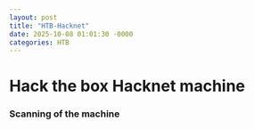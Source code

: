 ```yaml
---
layout: post
title: "HTB-Hacknet"
date: 2025-10-08 01:01:30 -0000
categories: HTB
---
```


# Hack the box Hacknet machine

### Scanning of the machine
